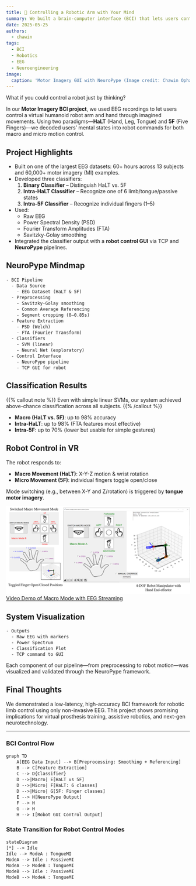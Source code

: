 ```yaml
---
title: 🧠 Controlling a Robotic Arm with Your Mind
summary: We built a brain-computer interface (BCI) that lets users control a virtual humanoid robot arm using motor imagery from EEG signals.
date: 2025-05-25
authors:
  - chawin
tags:
  - BCI
  - Robotics
  - EEG
  - Neuroengineering
image:
  caption: 'Motor Imagery GUI with NeuroPype (Image credit: Chawin Ophaswongse)'
---
```


What if you could control a robot just by thinking?

In our **Motor Imagery BCI project**, we used EEG recordings to let users control a virtual humanoid robot arm and hand through imagined movements. Using two paradigms—**HaLT** (Hand, Leg, Tongue) and **5F** (Five Fingers)—we decoded users’ mental states into robot commands for both macro and micro motion control.

## Project Highlights

- Built on one of the largest EEG datasets: 60+ hours across 13 subjects and 60,000+ motor imagery (MI) examples.
- Developed three classifiers:
  1. **Binary Classifier** – Distinguish HaLT vs. 5F
  2. **Intra-HaLT Classifier** – Recognize one of 6 limb/tongue/passive states
  3. **Intra-5F Classifier** – Recognize individual fingers (1–5)
- Used:
  - Raw EEG
  - Power Spectral Density (PSD)
  - Fourier Transform Amplitudes (FTA)
  - Savitzky-Golay smoothing
- Integrated the classifier output with a **robot control GUI** via TCP and **NeuroPype** pipelines.

## NeuroPype Mindmap

```markmap {height="220px"}
- BCI Pipeline
  - Data Source
    - EEG Dataset (HaLT & 5F)
  - Preprocessing
    - Savitzky-Golay smoothing
    - Common Average Referencing
    - Segment cropping (0–0.85s)
  - Feature Extraction
    - PSD (Welch)
    - FTA (Fourier Transform)
  - Classifiers
    - SVM (linear)
    - Neural Net (exploratory)
  - Control Interface
    - NeuroPype pipeline
    - TCP GUI for robot
```

## Classification Results

{{% callout note %}}
Even with simple linear SVMs, our system achieved above-chance classification across all subjects.
{{% /callout %}}

- **Macro (HaLT vs. 5F)**: up to 98% accuracy
- **Intra-HaLT**: up to 98% (FTA features most effective)
- **Intra-5F**: up to 70% (lower but usable for simple gestures)

## Robot Control in VR

The robot responds to:
- **Macro Movement (HaLT)**: X-Y-Z motion & wrist rotation
- **Micro Movement (5F)**: individual fingers toggle open/close

Mode switching (e.g., between X-Y and Z/rotation) is triggered by **tongue motor imagery**.

![CUSTOM BCI GUI](gui_combined.png "GUI in different modes")
[Video Demo of Macro Mode with EEG Streaming](https://youtu.be/ZoCS2fBwAOQ)

## System Visualization

```markmap {height="200px"}
- Outputs
  - Raw EEG with markers
  - Power Spectrum
  - Classification Plot
  - TCP command to GUI
```

Each component of our pipeline—from preprocessing to robot motion—was visualized and validated through the NeuroPype framework.

## Final Thoughts

We demonstrated a low-latency, high-accuracy BCI framework for robotic limb control using only non-invasive EEG. This project shows promising implications for virtual prosthesis training, assistive robotics, and next-gen neurotechnology.

---

<!-- 🙌 Like what you see? Consider connecting with us on [GitHub](https://github.com/ChawinOph) or [Google Scholar](https://scholar.google.com/citations?user=yRCm1skAAAAJ). -->

<!-- ## Diagrams

Hugo Blox supports the _Mermaid_ Markdown extension for diagrams. -->

### BCI Control Flow

<!-- https://www.mermaidchart.com/play?utm_source=mermaid_live_editor&utm_medium=toggle#pako:eNptj8tugzAQRX9lxLZimS68iNQABqQ-ojRdGRauMzykxIMGU6VK8u8Fu4u2qle-OmeuZi6RoQNGIorjuLKGbNO3orLgn-vwhAIYD9O5st5oWQ8d7NOgPKgsyyHVTkNph8nVEMdr2Kgt48BkcBx72wp4PRG5bv7CHeywQUZr5lSHko0fSpRE7SZGyM6OtXE92W8h8UJ6SY56Lmx65FsA6QKuT9owXSFThX7cw8cIK1n_4r3n0nMB92CWHhz_k3K1kgLkvBzyHy_zWxTqGSem7eeA8DK55eaAZcAh5D9D4UOpdvRODvK3EhKyjuk4T0a3L5l-ddM -->

```mermaid
graph TD
    A[EEG Data Input] --> B[Preprocessing: Smoothing + Referencing]
    B --> C[Feature Extraction]
    C --> D{Classifier}
    D -->|Macro| E[HaLT vs 5F]
    D -->|Micro| F[HaLT: 6 classes]
    D -->|Micro| G[5F: Finger classes]
    E --> H[NeuroPype Output]
    F --> H
    G --> H
    H --> I[Robot GUI Control Output]
```

### State Transition for Robot Control Modes

```mermaid
stateDiagram
[*] --> Idle
Idle --> ModeA : TongueMI
ModeA --> Idle : PassiveMI
ModeA --> ModeB : TongueMI
ModeB --> Idle : PassiveMI
ModeB --> ModeA : TongueMI
```
